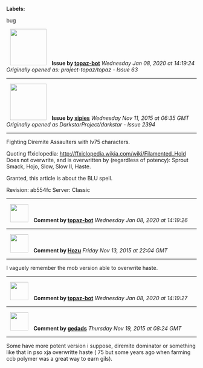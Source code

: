 **Labels:**

bug



<a href="https://github.com/topaz-bot"><img src="https://avatars3.githubusercontent.com/u/59651103?v=4" width="96" height="96" hspace="10"></img></a> **Issue by [topaz-bot](https://github.com/topaz-bot)**
_Wednesday Jan 08, 2020 at 14:19:24_
_Originally opened as: project-topaz/topaz - Issue 63_

----

<a href="https://github.com/xipies"><img src="https://avatars3.githubusercontent.com/u/7948457?v=4"  width="96" height="96" hspace="10"></img></a> **Issue by [xipies](https://github.com/xipies)**
_Wednesday Nov 11, 2015 at 06:35 GMT_
_Originally opened as DarkstarProject/darkstar - Issue 2394_

----

Fighting Diremite Assaulters with lv75 characters.

Quoting ffxiclopedia:
http://ffxiclopedia.wikia.com/wiki/Filamented_Hold
Does not overwrite, and is overwritten by (regardless of potency): Sprout Smack, Hojo, Slow, Slow II, Haste.

Granted, this article is about the BLU spell.

Revision: ab554fc
Server: Classic




----
<a href="https://github.com/topaz-bot"><img src="https://avatars3.githubusercontent.com/u/59651103?v=4" width="48" height="48" hspace="10"></img></a> **Comment by [topaz-bot](https://github.com/topaz-bot)**
_Wednesday Jan 08, 2020 at 14:19:26_

----

<a href="https://github.com/Hozu"><img src="https://avatars3.githubusercontent.com/u/12777366?v=4"  width="48" height="48" hspace="10"></img></a> **Comment by [Hozu](https://github.com/Hozu)**
_Friday Nov 13, 2015 at 22:04 GMT_

----

I vaguely remember the mob version able to overwrite haste.




----
<a href="https://github.com/topaz-bot"><img src="https://avatars3.githubusercontent.com/u/59651103?v=4" width="48" height="48" hspace="10"></img></a> **Comment by [topaz-bot](https://github.com/topaz-bot)**
_Wednesday Jan 08, 2020 at 14:19:27_

----

<a href="https://github.com/gedads"><img src="https://avatars1.githubusercontent.com/u/5845173?v=4"  width="48" height="48" hspace="10"></img></a> **Comment by [gedads](https://github.com/gedads)**
_Thursday Nov 19, 2015 at 08:24 GMT_

----

Some have more potent version i suppose, diremite dominator or something like that in pso xja overwritte haste ( 75 but some years ago when farming ccb polymer was a great way to earn gils).


